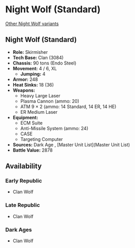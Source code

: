 # Night Wolf (Standard) 

[Other Night Wolf variants](../night_wolf.md) 

## Night Wolf (Standard) 

- **Role:** Skirmisher 
- **Tech Base:** Clan (3084) 
- **Chassis:** 90 tons (Endo Steel) 
- **Movement:** 4 / 6, XL 
  - **Jumping:** 4 
- **Armor:** 248 
- **Heat Sinks:** 18 (36) 
- **Weapons:** 
  - Heavy Large Laser 
  - Plasma Cannon (ammo: 20) 
  - ATM 9 × 2 (ammo: 14 Standard, 14 ER, 14 HE) 
  - ER Medium Laser 
- **Equipment:** 
  - ECM Suite 
  - Anti-Missile System (ammo: 24) 
  - CASE 
  - Targeting Computer 
- **Sources:** Dark Age , [Master Unit List](Master Unit List) 
- **Battle Value:** 2878 

## Availability 

### Early Republic 

- Clan Wolf 

### Late Republic 

- Clan Wolf 

### Dark Ages 

- Clan Wolf 


